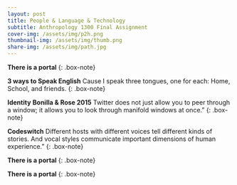 ```yaml
---
layout: post
title: People & Language & Technology
subtitle: Anthropology 1300 Final Assignment
cover-img: /assets/img/p2h.png
thumbnail-img: /assets/img/thumb.png
share-img: /assets/img/path.jpg
---
```



**There is a portal** 
{: .box-note}

**3 ways to Speak English** Cause I speak three tongues, one for each: Home, School, and friends.
{: .box-note}

****Identity****
**Bonilla & Rose 2015** Twitter does not just allow you to peer through a window; it allows you to look through manifold windows at once.” 
{: .box-note}

**Codeswitch** Different hosts with different voices tell different kinds of stories. And vocal styles communicate important dimensions of human experience.” 
{: .box-note}

**There is a portal** 
{: .box-note}

**There is a portal** 
{: .box-note}

